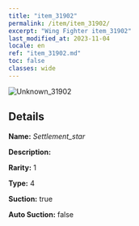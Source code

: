 ```yaml
---
title: "item_31902"
permalink: /item/item_31902/
excerpt: "Wing Fighter item_31902"
last_modified_at: 2023-11-04
locale: en
ref: "item_31902.md"
toc: false
classes: wide
---
```



 ![Unknown_31902](/images/item/Settlement_star_p.png)



## Details

 **Name:** *Settlement_star* 

 **Description:** 

 **Rarity:** 1 

 **Type:** 4 

 **Suction:** true 

 **Auto Suction:** false 


